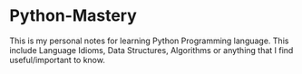 # Python-Mastery
This is my personal notes for learning Python Programming language. This include Language Idioms, Data Structures, Algorithms or anything that I find useful/important to know.
